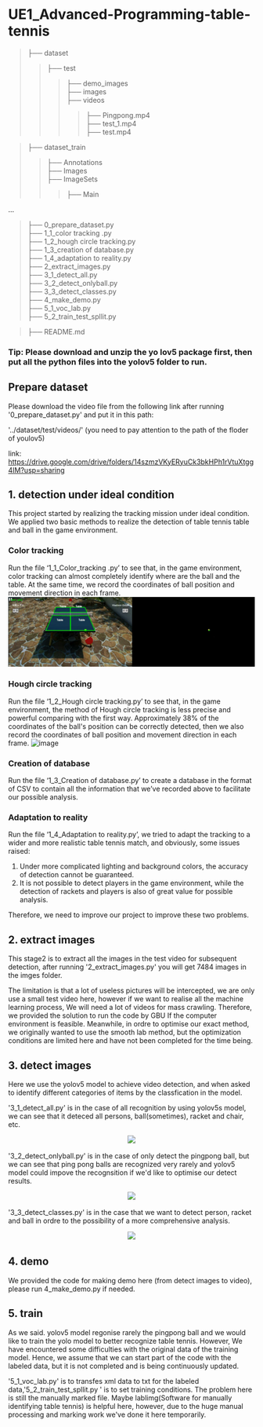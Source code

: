 # UE1_Advanced-Programming-table-tennis

>├── dataset  
>>├── test  
>>>├── demo_images  
>>>├── images  
>>>├── videos  
>>>>├── Pingpong.mp4  
>>>>├── test_1.mp4  
>>>>├── test.mp4  
            
>├── dataset_train  
>>├── Annotations  
>>├── Images  
>>├── ImageSets  
>>>├── Main  

...  

>├── 0_prepare_dataset.py  
>├── 1_1_color tracking .py  
>├── 1_2_hough circle tracking.py  
>├── 1_3_creation of database.py  
>├── 1_4_adaptation to reality.py   
>├── 2_extract_images.py  
>├── 3_1_detect_all.py  
>├── 3_2_detect_onlyball.py  
>├── 3_3_detect_classes.py  
>├── 4_make_demo.py  
>├── 5_1_voc_lab.py  
>├── 5_2_train_test_spllit.py  

>├── README.md  


### Tip: Please download and unzip the yo lov5 package first, then put all the python files into the yolov5 folder to run.


## Prepare dataset
Please download the video file from the following link after running '0_prepare_dataset.py' and put it in this path:  

'../dataset/test/videos/' (you need to pay attention to the path of the floder of youlov5)

link:
https://drive.google.com/drive/folders/14szmzVKyERyuCk3bkHPh1rVtuXtgg4IM?usp=sharing


## 1. detection under ideal condition
This project started by realizing the tracking mission under ideal condition. We applied two basic methods to realize the detection of table tennis table and ball in the game environment.

### Color tracking
Run the file ‘1_1_Color_tracking .py’ to see that, in the game environment, color tracking can almost completely identify where are the ball and the table. At the same time, we record the coordinates of ball position and movement direction in each frame.
 ![image](https://github.com/blisstia/UE1_Advanced-Programming-table-tennis/blob/main/Documents/demo1.gif)
 
### Hough circle tracking
Run the file ‘1_2_Hough circle tracking.py’ to see that, in the game environment, the method of Hough circle tracking is less precise and powerful comparing with the first way. Approximately 38% of the coordinates of the ball's position can be correctly detected, then we also record the coordinates of ball position and movement direction in each frame.
 ![image](https://github.com/blisstia/UE1_Advanced-Programming-table-tennis/blob/main/Documents/demo2.gif)
 
### Creation of database
Run the file ‘1_3_Creation of database.py’ to create a database in the format of CSV to contain all the information that we’ve recorded above to facilitate our possible analysis.

### Adaptation to reality
Run the file ‘1_4_Adaptation to reality.py’, we tried to adapt the tracking to a wider and more realistic table tennis match, and obviously, some issues raised:
1. Under more complicated lighting and background colors, the accuracy of detection cannot be guaranteed.
2. It is not possible to detect players in the game environment, while the detection of rackets and players is also of great value for possible analysis.

Therefore, we need to improve our project to improve these two problems.

## 2. extract images
This stage2 is to extract all the images in the test video for subsequent detection, after running '2_extract_images.py' you will get 7484 images in the imges folder. 

The limitation is that a lot of useless pictures will be intercepted, we are only use a small test video here, however if we want to realise all the machine learning process, We will need a lot of videos for mass crawling. Therefore, we provided the solution to run the code by GBU If the computer environment is feasible. Meanwhile, in ordre to optimise our exact method, we originally wanted to use the smooth lab method, but the optimization conditions are limited here and have not been completed for the time being.

## 3. detect images
Here we use the yolov5 model to achieve video detection, and when asked to identify different categories of items by the classfication in the model. 

'3_1_detect_all.py' is in the case of all recognition by using yolov5s model, we can see that it deteced all persons, ball(sometimes), racket and chair, etc.  
<div align=center>
  <img src="https://github.com/blisstia/UE1_Advanced-Programming-table-tennis/blob/main/Documents/demo3.gif">
</div>
  
'3_2_detect_onlyball.py' is in the case of only detect the pingpong ball, but we can see that ping pong balls are recognized very rarely and yolov5 model could impove the recognsition if we'd like to optimise our detect results.
<div align=center>
  <img src="https://github.com/blisstia/UE1_Advanced-Programming-table-tennis/blob/main/Documents/demo3.gif">
</div>
  
'3_3_detect_classes.py' is in the case that we want to detect person, racket and ball in ordre to the possibility of a more comprehensive analysis.
<div align=center>
  <img src="https://github.com/blisstia/UE1_Advanced-Programming-table-tennis/blob/main/Documents/demo3.gif">
</div>
  
## 4. demo
We provided the code for making demo here (from detect images to video), please run 4_make_demo.py if needed.

## 5. train
As we said. yolov5 model regonise rarely the pingpong ball and we would like to train the yolo model to better recognize table tennis. However, We have encountered some difficulties with the original data of the training model. Hence, we assume that we can start part of the code with the labeled data, but it is not completed and is being continuously updated.

'5_1_voc_lab.py' is to transfes xml data to txt for the labeled data,'5_2_train_test_spllit.py ' is to set training conditions.
The problem here is still the manually marked file. Maybe lablimg(Software for manually identifying table tennis) is helpful here, however, due to the huge manual processing and marking work we've done it here temporarily.



